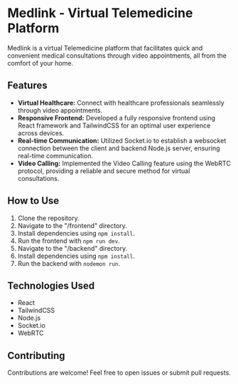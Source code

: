 # Medlink - Virtual Telemedicine Platform

Medlink is a virtual Telemedicine platform that facilitates quick and convenient medical consultations through video appointments, all from the comfort of your home.

## Features
- **Virtual Healthcare:** Connect with healthcare professionals seamlessly through video appointments.
- **Responsive Frontend:** Developed a fully responsive frontend using React framework and TailwindCSS for an optimal user experience across devices.
- **Real-time Communication:** Utilized Socket.io to establish a websocket connection between the client and backend Node.js server, ensuring real-time communication.
- **Video Calling:** Implemented the Video Calling feature using the WebRTC protocol, providing a reliable and secure method for virtual consultations.

## How to Use
1. Clone the repository.
2. Navigate to the "/frontend" directory.
3. Install dependencies using `npm install`.
4. Run the frontend with `npm run dev`.
5. Navigate to the "/backend" directory.
6. Install dependencies using `npm install`.
7. Run the backend with `nodemon run`.

## Technologies Used
- React
- TailwindCSS
- Node.js
- Socket.io
- WebRTC

## Contributing
Contributions are welcome! Feel free to open issues or submit pull requests.


